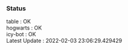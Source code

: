 ### Status


table : OK  
hogwarts : OK  
icy-bot : OK  
Latest Update : 2022-02-03 23:06:29.429429
